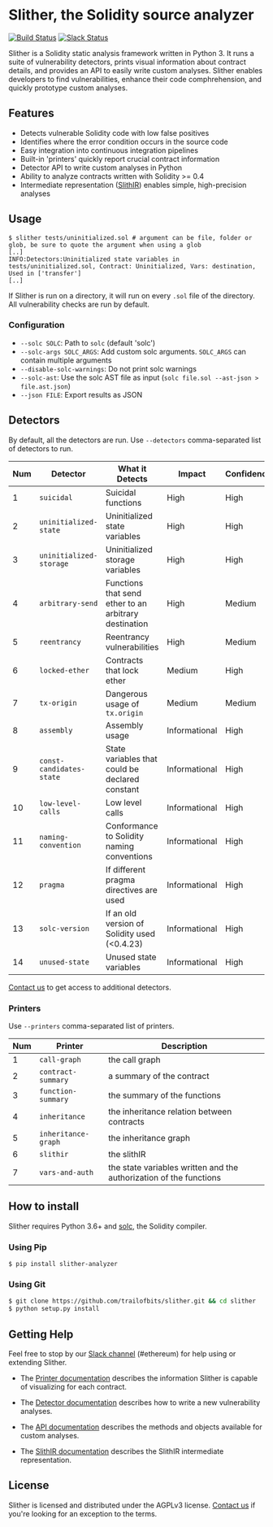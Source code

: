 # Slither, the Solidity source analyzer
[![Build Status](https://travis-ci.com/trailofbits/slither.svg?token=JEF97dFy1QsDCfQ2Wusd&branch=master)](https://travis-ci.com/trailofbits/slither)
[![Slack Status](https://empireslacking.herokuapp.com/badge.svg)](https://empireslacking.herokuapp.com)

Slither is a Solidity static analysis framework written in Python 3. It runs a suite of vulnerability detectors, prints visual information about contract details, and provides an API to easily write custom analyses. Slither enables developers to find vulnerabilities, enhance their code comphrehension, and quickly prototype custom analyses.

## Features

* Detects vulnerable Solidity code with low false positives
* Identifies where the error condition occurs in the source code
* Easy integration into continuous integration pipelines
* Built-in 'printers' quickly report crucial contract information
* Detector API to write custom analyses in Python
* Ability to analyze contracts written with Solidity >= 0.4
* Intermediate representation ([SlithIR](https://github.com/trailofbits/slither/wiki/SlithIR)) enables simple, high-precision analyses

## Usage

``` 
$ slither tests/uninitialized.sol # argument can be file, folder or glob, be sure to quote the argument when using a glob
[..]
INFO:Detectors:Uninitialized state variables in tests/uninitialized.sol, Contract: Uninitialized, Vars: destination, Used in ['transfer']
[..]
``` 

If Slither is run on a directory, it will run on every `.sol` file of the directory. All vulnerability checks are run by default.

###  Configuration

* `--solc SOLC`: Path to `solc` (default 'solc')
* `--solc-args SOLC_ARGS`: Add custom solc arguments. `SOLC_ARGS` can contain multiple arguments
* `--disable-solc-warnings`: Do not print solc warnings
* `--solc-ast`: Use the solc AST file as input (`solc file.sol --ast-json > file.ast.json`)
* `--json FILE`: Export results as JSON

## Detectors

By default, all the detectors are run. Use `--detectors` comma-separated list of detectors to run.

Num | Detector | What it Detects | Impact | Confidence
--- | --- | --- | --- | ---
1 | `suicidal` | Suicidal functions | High | High
2 | `uninitialized-state` | Uninitialized state variables | High | High
3 | `uninitialized-storage` | Uninitialized storage variables | High | High
4 | `arbitrary-send` | Functions that send ether to an arbitrary destination | High | Medium
5 | `reentrancy` | Reentrancy vulnerabilities | High | Medium
6 | `locked-ether` | Contracts that lock ether | Medium | High
7 | `tx-origin` | Dangerous usage of `tx.origin` | Medium | Medium
8 | `assembly` | Assembly usage | Informational | High
9 | `const-candidates-state` | State variables that could be declared constant | Informational | High
10 | `low-level-calls` | Low level calls | Informational | High
11 | `naming-convention` | Conformance to Solidity naming conventions | Informational | High
12 | `pragma` | If different pragma directives are used | Informational | High
13 | `solc-version` | If an old version of Solidity used (<0.4.23) | Informational | High
14 | `unused-state` | Unused state variables | Informational | High


[Contact us](https://www.trailofbits.com/contact/) to get access to additional detectors.

### Printers

Use `--printers` comma-separated list of printers. 

Num | Printer | Description
--- | --- | ---
1 | `call-graph` | the call graph
2 | `contract-summary` | a summary of the contract
3 | `function-summary` | the summary of the functions
4 | `inheritance` | the inheritance relation between contracts
5 | `inheritance-graph` | the inheritance graph
6 | `slithir` | the slithIR
7 | `vars-and-auth` | the state variables written and the authorization of the functions

## How to install

Slither requires Python 3.6+ and [solc](https://github.com/ethereum/solidity/), the Solidity compiler.
### Using Pip

```
$ pip install slither-analyzer
```

### Using Git

```bash
$ git clone https://github.com/trailofbits/slither.git && cd slither
$ python setup.py install 
```

## Getting Help

Feel free to stop by our [Slack channel](https://empireslacking.herokuapp.com) (#ethereum) for help using or extending Slither.

* The [Printer documentation](https://github.com/trailofbits/slither/wiki/Printer-documentation) describes the information Slither is capable of visualizing for each contract.

* The [Detector documentation](https://github.com/trailofbits/slither/wiki/Adding-a-new-detector) describes how to write a new vulnerability analyses.

* The [API documentation](https://github.com/trailofbits/slither/wiki/API-examples) describes the methods and objects available for custom analyses.

* The [SlithIR documentation](https://github.com/trailofbits/slither/wiki/SlithIR) describes the SlithIR intermediate representation.

## License

Slither is licensed and distributed under the AGPLv3 license. [Contact us](mailto:opensource@trailofbits.com) if you're looking for an exception to the terms.
